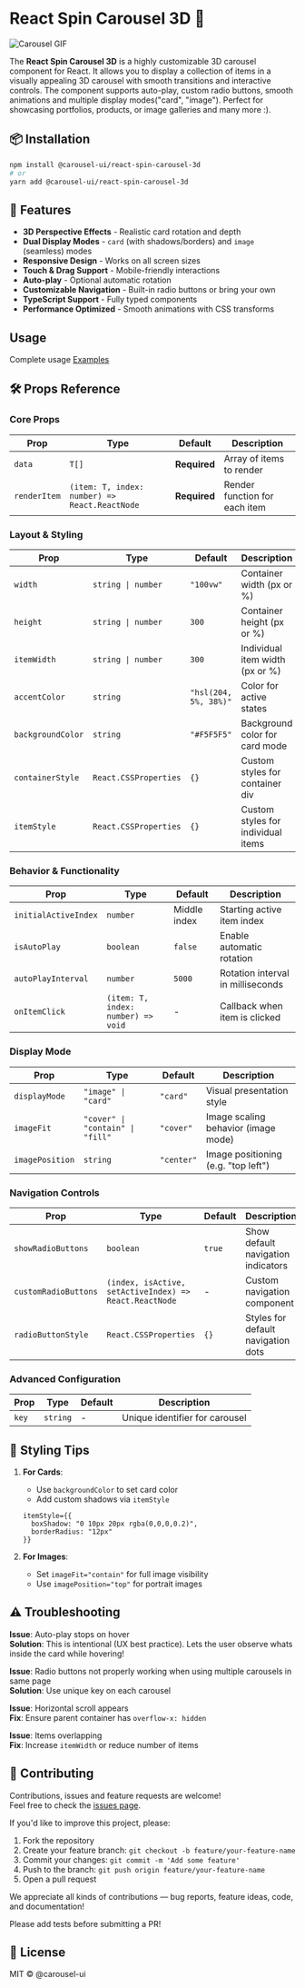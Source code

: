 # React Spin Carousel 3D 🎠

<img src="https://raw.githubusercontent.com/SpurgeonPrakash/images-for-carousel-ui/main/carousel-ui-react-spin-carousel-3d.gif" alt="Carousel GIF" />

The **React Spin Carousel 3D** is a highly customizable 3D carousel component for React. It allows you to display a collection of items in a visually appealing 3D carousel with smooth transitions and interactive controls. The component supports auto-play, custom radio buttons, smooth animations and multiple display modes("card", "image"). Perfect for showcasing portfolios, products, or image galleries and many more :).

## 📦 Installation

```bash
npm install @carousel-ui/react-spin-carousel-3d
# or
yarn add @carousel-ui/react-spin-carousel-3d
```

## 🌟 Features

- **3D Perspective Effects** - Realistic card rotation and depth
- **Dual Display Modes** - `card` (with shadows/borders) and `image` (seamless) modes
- **Responsive Design** - Works on all screen sizes
- **Touch & Drag Support** - Mobile-friendly interactions
- **Auto-play** - Optional automatic rotation
- **Customizable Navigation** - Built-in radio buttons or bring your own
- **TypeScript Support** - Fully typed components
- **Performance Optimized** - Smooth animations with CSS transforms

## Usage

Complete usage [Examples](https://github.com/react-carousel/react-spin-carousel-3d/blob/main/USAGE.md)

## 🛠 Props Reference

### Core Props

| Prop         | Type                                          | Default      | Description                   |
| ------------ | --------------------------------------------- | ------------ | ----------------------------- |
| `data`       | `T[]`                                         | **Required** | Array of items to render      |
| `renderItem` | `(item: T, index: number) => React.ReactNode` | **Required** | Render function for each item |

### Layout & Styling

| Prop              | Type                  | Default               | Description                        |
| ----------------- | --------------------- | --------------------- | ---------------------------------- |
| `width`           | `string \| number`    | `"100vw"`             | Container width (px or %)          |
| `height`          | `string \| number`    | `300`                 | Container height (px or %)         |
| `itemWidth`       | `string \| number`    | `300`                 | Individual item width (px or %)    |
| `accentColor`     | `string`              | `"hsl(204, 5%, 38%)"` | Color for active states            |
| `backgroundColor` | `string`              | `"#F5F5F5"`           | Background color for card mode     |
| `containerStyle`  | `React.CSSProperties` | `{}`                  | Custom styles for container div    |
| `itemStyle`       | `React.CSSProperties` | `{}`                  | Custom styles for individual items |

### Behavior & Functionality

| Prop                 | Type                               | Default      | Description                       |
| -------------------- | ---------------------------------- | ------------ | --------------------------------- |
| `initialActiveIndex` | `number`                           | Middle index | Starting active item index        |
| `isAutoPlay`         | `boolean`                          | `false`      | Enable automatic rotation         |
| `autoPlayInterval`   | `number`                           | `5000`       | Rotation interval in milliseconds |
| `onItemClick`        | `(item: T, index: number) => void` | -            | Callback when item is clicked     |

### Display Mode

| Prop            | Type                             | Default    | Description                         |
| --------------- | -------------------------------- | ---------- | ----------------------------------- |
| `displayMode`   | `"image" \| "card"`              | `"card"`   | Visual presentation style           |
| `imageFit`      | `"cover" \| "contain" \| "fill"` | `"cover"`  | Image scaling behavior (image mode) |
| `imagePosition` | `string`                         | `"center"` | Image positioning (e.g. "top left") |

### Navigation Controls

| Prop                 | Type                                                   | Default | Description                        |
| -------------------- | ------------------------------------------------------ | ------- | ---------------------------------- |
| `showRadioButtons`   | `boolean`                                              | `true`  | Show default navigation indicators |
| `customRadioButtons` | `(index, isActive, setActiveIndex) => React.ReactNode` | -       | Custom navigation component        |
| `radioButtonStyle`   | `React.CSSProperties`                                  | `{}`    | Styles for default navigation dots |

### Advanced Configuration

| Prop  | Type     | Default | Description                    |
| ----- | -------- | ------- | ------------------------------ |
| `key` | `string` | -       | Unique identifier for carousel |

## 🎨 Styling Tips

1.  **For Cards**:

    - Use `backgroundColor` to set card color
    - Add custom shadows via `itemStyle`

    ```tsx
    itemStyle={{
      boxShadow: "0 10px 20px rgba(0,0,0,0.2)",
      borderRadius: "12px"
    }}
    ```

2.  **For Images**:
    - Set `imageFit="contain"` for full image visibility
    - Use `imagePosition="top"` for portrait images

## ⚠️ Troubleshooting

**Issue**: Auto-play stops on hover  
**Solution**: This is intentional (UX best practice). Lets the user observe whats inside the card while hovering!

**Issue**: Radio buttons not properly working when using multiple carousels in same page  
**Solution**: Use unique key on each carousel

**Issue**: Horizontal scroll appears  
**Fix**: Ensure parent container has `overflow-x: hidden`

**Issue**: Items overlapping  
**Fix**: Increase `itemWidth` or reduce number of items

## 🤝 Contributing

Contributions, issues and feature requests are welcome!  
Feel free to check the [issues page](https://github.com/react-carousel/react-spin-carousel-3d/issues).

If you'd like to improve this project, please:

1. Fork the repository
2. Create your feature branch: `git checkout -b feature/your-feature-name`
3. Commit your changes: `git commit -m 'Add some feature'`
4. Push to the branch: `git push origin feature/your-feature-name`
5. Open a pull request

We appreciate all kinds of contributions — bug reports, feature ideas, code, and documentation!

Please add tests before submitting a PR!

## 📜 License

MIT © @carousel-ui
